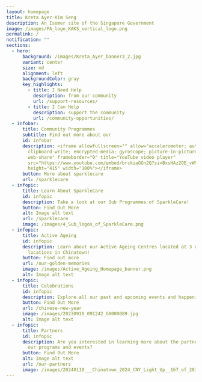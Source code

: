 ```yaml
---
layout: homepage
title: Kreta Ayer-Kim Seng
description: An Isomer site of the Singapore Government
image: /images/PA_logo_KAKS_vertical_logo.png
permalink: /
notification: ""
sections:
  - hero:
      background: /images/Kreta_Ayer_banner3_2.jpg
      variant: center
      size: md
      alignment: left
      backgroundColor: gray
      key_highlights:
        - title: I Need Help
          description: from our community
          url: /support-resources/
        - title: I Can Help
          description: support the community
          url: /community-opportunities/
  - infobar:
      title: Community Programmes
      subtitle: Find out more about our
      id: infobar
      description: <iframe allowfullscreen="" allow="accelerometer; autoplay;
        clipboard-write; encrypted-media; gyroscope; picture-in-picture;
        web-share" frameborder="0" title="YouTube video player"
        src="https://www.youtube.com/embed/brckiaGGn2Q?si=BxsHAz2OE_vWOplH"
        height="415" width="100%"></iframe>
      button: More about sparklecare
      url: /sparklecare
  - infopic:
      title: Learn About SparkleCare
      id: infopic
      description: Take a look at our Sub Programmes of SparkleCare!
      button: Find Out More
      alt: Image alt text
      url: /sparklecare
      image: /images/4_Sub_logos_of_SparkleCare.png
  - infopic:
      title: Active Ageing
      id: infopic
      description: Learn about our Active Ageing Centres located at 3 different
        locations in Chinatown!
      button: Find out more
      url: /our-golden-memories
      image: /images/Active_Ageing_Homepage_banner.png
      alt: Image alt text
  - infopic:
      title: Celebrations
      id: infopic
      description: Explore all our past and upcoming events and happenings!
      button: Find Out More
      url: /chinese-new-year
      image: /images/20230910_091242_G0000089.jpg
      alt: Image alt text
  - infopic:
      title: Partners
      id: infopic
      description: Are you interested in learning more about the partners who support
        our programs and events?
      button: Find Out More
      alt: Image alt text
      url: /our-partners
      image: /images/20240119___Chinatown_2024_CNY_Light_Up__167_of_281__min.jpg
---
```

